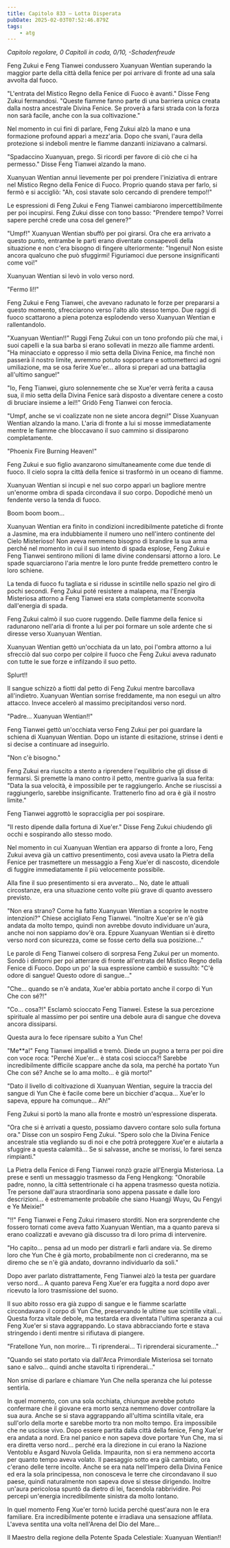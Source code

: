 ```yaml
---
title: Capitolo 833 – Lotta Disperata
pubDate: 2025-02-03T07:52:46.879Z
tags:
    - atg
---
```



<em>Capitolo regolare,
0 Capitoli in coda, 0/10,
-Schadenfreude</em>


Feng Zukui e Feng Tianwei condussero Xuanyuan Wentian superando la maggior parte della città della fenice per poi arrivare di fronte ad una sala avvolta dal fuoco.


"L'entrata del Mistico Regno della Fenice di Fuoco è avanti." Disse Feng Zukui fermandosi. "Queste fiamme fanno parte di una barriera unica creata dalla nostra ancestrale Divina Fenice. Se proverà a farsi strada con la forza non sarà facile, anche con la sua coltivazione."


Nel momento in cui finì di parlare, Feng Zukui alzò la mano e una formazione profound apparì a mezz'aria. Dopo che svanì, l'aura della protezione si indebolì mentre le fiamme danzanti iniziavano a calmarsi.


"Spadaccino Xuanyuan, prego. Si ricordi per favore di ciò che ci ha permesso." Disse Feng Tianwei alzando la mano.


Xuanyuan Wentian annuì lievemente per poi prendere l'iniziativa di entrare nel Mistico Regno della Fenice di Fuoco. Proprio quando stava per farlo, si fermò e si accigliò: "Ah, così stavate solo cercando di prendere tempo!!"


Le espressioni di Feng Zukui e Feng Tianwei cambiarono impercettibilmente per poi incupirsi. Feng Zukui disse con tono basso: "Prendere tempo? Vorrei sapere perché crede una cosa del genere?"


"Umpf!" Xuanyuan Wentian sbuffò per poi girarsi. Ora che era arrivato a questo punto, entrambe le parti erano diventate consapevoli della situazione e non c'era bisogno di fingere ulteriormente: "Ingenui! Non esiste ancora qualcuno che può sfuggirmi! Figuriamoci due persone insignificanti come voi!"


Xuanyuan Wentian si levò in volo verso nord.


"Fermo lì!!"


Feng Zukui e Feng Tianwei, che avevano radunato le forze per prepararsi a questo momento, sfrecciarono verso l'alto allo stesso tempo. Due raggi di fuoco scattarono a piena potenza esplodendo verso Xuanyuan Wentian e rallentandolo.


"Xuanyuan Wentian!!" Ruggì Feng Zukui con un tono profondo più che mai, i suoi capelli e la sua barba si erano sollevati in mezzo alle fiamme ardenti. "Ha minacciato e oppresso il mio setta della Divina Fenice, ma finché non passerà il nostro limite, avremmo potuto sopportare e sottometterci ad ogni umiliazione, ma se osa ferire Xue'er... allora si prepari ad una battaglia all'ultimo sangue!"


"Io, Feng Tianwei, giuro solennemente che se Xue'er verrà ferita a causa sua, il mio setta della Divina Fenice sarà disposto a diventare cenere a costo di bruciare insieme a lei!!" Gridò Feng Tianwei con ferocia.


"Umpf, anche se vi coalizzate non ne siete ancora degni!" Disse Xuanyuan Wentian alzando la mano. L'aria di fronte a lui si mosse immediatamente mentre le fiamme che bloccavano il suo cammino si dissiparono completamente.


"Phoenix Fire Burning Heaven!"


Feng Zukui e suo figlio avanzarono simultaneamente come due tende di fuoco. Il cielo sopra la città della fenice si trasformò in un oceano di fiamme.


Xuanyuan Wentian si incupì e nel suo corpo apparì un bagliore mentre un'enorme ombra di spada circondava il suo corpo. Dopodiché menò un fendente verso la tenda di fuoco.


Boom boom boom...


Xuanyuan Wentian era finito in condizioni incredibilmente patetiche di fronte a Jasmine, ma era indubbiamente il numero uno nell'intero continente del Cielo Misterioso! Non aveva nemmeno bisogno di brandire la sua arma perché nel momento in cui il suo intento di spada esplose, Feng Zukui e Feng Tianwei sentirono milioni di lame divine condensarsi attorno a loro. Le spade squarciarono l'aria mentre le loro punte fredde premettero contro le loro schiene.


La tenda di fuoco fu tagliata e si ridusse in scintille nello spazio nel giro di pochi secondi. Feng Zukui poté resistere a malapena, ma l'Energia Misteriosa attorno a Feng Tianwei era stata completamente sconvolta dall'energia di spada.


Feng Zukui calmò il suo cuore ruggendo. Delle fiamme della fenice si radunarono nell'aria di fronte a lui per poi formare un sole ardente che si diresse verso Xuanyuan Wentian.


Xuanyuan Wentian gettò un'occhiata da un lato, poi l'ombra attorno a lui sfrecciò dal suo corpo per colpire il fuoco che Feng Zukui aveva radunato con tutte le sue forze e infilzando il suo petto.


Splurt!!


Il sangue schizzò a fiotti dal petto di Feng Zukui mentre barcollava all'indietro. Xuanyuan Wentian sorrise freddamente, ma non eseguì un altro attacco. Invece accelerò al massimo precipitandosi verso nord.


"Padre... Xuanyuan Wentian!!"


Feng Tianwei gettò un'occhiata verso Feng Zukui per poi guardare la schiena di Xuanyuan Wentian. Dopo un istante di esitazione, strinse i denti e si decise a continuare ad inseguirlo.


"Non c'è bisogno."


Feng Zukui era riuscito a stento a riprendere l'equilibrio che gli disse di fermarsi. Si premette la mano contro il petto, mentre guariva la sua ferita: "Data la sua velocità, è impossibile per te raggiungerlo. Anche se riuscissi a raggiungerlo, sarebbe insignificante. Trattenerlo fino ad ora è già il nostro limite."


Feng Tianwei aggrottò le sopracciglia per poi sospirare.


"Il resto dipende dalla fortuna di Xue'er." Disse Feng Zukui chiudendo gli occhi e sospirando allo stesso modo.


Nel momento in cui Xuanyuan Wentian era apparso di fronte a loro, Feng Zukui aveva già un cattivo presentimento, così aveva usato la Pietra della Fenice per trasmettere un messaggio a Feng Xue'er di nascosto, dicendole di fuggire immediatamente il più velocemente possibile.


Alla fine il suo presentimento si era avverato... No, date le attuali circostanze, era una situazione cento volte più grave di quanto avessero previsto.


"Non era strano? Come ha fatto Xuanyuan Wentian a scoprire le nostre intenzioni?" Chiese accigliato Feng Tianwei. "Inoltre Xue'er se n'è già andata da molto tempo, quindi non avrebbe dovuto individuare un'aura, anche noi non sappiamo dov'è ora. Eppure Xuanyuan Wentian si è diretto verso nord con sicurezza, come se fosse certo della sua posizione..."


Le parole di Feng Tianwei colsero di sorpresa Feng Zukui per un momento. Sondò i dintorni per poi atterrare di fronte all'entrata del Mistico Regno della Fenice di Fuoco. Dopo un po' la sua espressione cambiò e sussultò: "C'è odore di sangue! Questo odore di sangue..."


"Che... quando se n'è andata, Xue'er abbia portato anche il corpo di Yun Che con sé?!"


"Co... cosa?!" Esclamò scioccato Feng Tianwei. Estese la sua percezione spirituale al massimo per poi sentire una debole aura di sangue che doveva ancora dissiparsi.


Questa aura lo fece ripensare subito a Yun Che!


"Me**a!" Feng Tianwei impallidì e tremò. Diede un pugno a terra per poi dire con voce roca: "Perché Xue'er... è stata così sciocca?! Sarebbe incredibilmente difficile scappare anche da sola, ma perché ha portato Yun Che con sé? Anche se lo ama molto... è già morto!"


"Dato il livello di coltivazione di Xuanyuan Wentian, seguire la traccia del sangue di Yun Che è facile come bere un bicchier d'acqua... Xue'er lo sapeva, eppure ha comunque... Ah!"


Feng Zukui si portò la mano alla fronte e mostrò un'espressione disperata.


"Ora che si è arrivati a questo, possiamo davvero contare solo sulla fortuna ora." Disse con un sospiro Feng Zukui. "Spero solo che la Divina Fenice ancestrale stia vegliando su di noi e che potrà proteggere Xue'er e aiutarla a sfuggire a questa calamità... Se si salvasse, anche se morissi, lo farei senza rimpianti."


La Pietra della Fenice di Feng Tianwei ronzò grazie all'Energia Misteriosa. La prese e sentì un messaggio trasmesso da Feng Hengkong: "Onorabile padre, nonno, la città settentrionale ci ha appena trasmesso questa notizia. Tre persone dall'aura straordinaria sono appena passate e dalle loro descrizioni... è estremamente probabile che siano Huangji Wuyu, Qu Fengyi e Ye Meixie!"


"!!" Feng Tianwei e Feng Zukui rimasero storditi. Non era sorprendente che fossero tornati come aveva fatto Xuanyuan Wentian, ma a quanto pareva si erano coalizzati e avevano già discusso tra di loro prima di intervenire.


"Ho capito... pensa ad un modo per distrarli e farli andare via. Se diremo loro che Yun Che è già morto, probabilmente non ci crederanno, ma se diremo che se n'è già andato, dovranno individuarlo da soli."


Dopo aver parlato distrattamente, Feng Tianwei alzò la testa per guardare verso nord... A quanto pareva Feng Xue'er era fuggita a nord dopo aver ricevuto la loro trasmissione del suono.


Il suo abito rosso era già zuppo di sangue e le fiamme scarlatte circondavano il corpo di Yun Che, preservando le ultime sue scintille vitali... Questa forza vitale debole, ma testarda era diventata l'ultima speranza a cui Feng Xue'er si stava aggrappando. Lo stava abbracciando forte e stava stringendo i denti mentre si rifiutava di piangere.


"Fratellone Yun, non morire... Ti riprenderai... Ti riprenderai sicuramente..."


"Quando sei stato portato via dall'Arca Primordiale Misteriosa sei tornato sano e salvo... quindi anche stavolta ti riprenderai..."


Non smise di parlare e chiamare Yun Che nella speranza che lui potesse sentirla.


In quel momento, con una sola occhiata, chiunque avrebbe potuto confermare che il giovane era morto senza nemmeno dover controllare la sua aura. Anche se si stava aggrappando all'ultima scintilla vitale, era sull'orlo della morte e sarebbe morto tra non molto tempo. Era impossibile che ne uscisse vivo.
Dopo essere partita dalla città della fenice, Feng Xue'er era andata a nord. Era nel panico e non sapeva dove portare Yun Che, ma si era diretta verso nord... perché era la direzione in cui erano la Nazione Ventoblu e Asgard Nuvola Gelida.
Impaurita, non si era nemmeno accorta per quanto tempo aveva volato. Il paesaggio sotto era già cambiato, ora c'erano delle terre incolte. Anche se era nata nell'Impero della Divina Fenice ed era la sola principessa, non conosceva le terre che circondavano il suo paese, quindi naturalmente non sapeva dove si stesse dirigendo.
Inoltre un'aura pericolosa spuntò da dietro di lei, facendola rabbrividire. Poi percepì un'energia incredibilmente sinistra da molto lontano.


In quel momento Feng Xue'er tornò lucida perché quest'aura non le era familiare. Era incredibilmente potente e irradiava una sensazione affilata. L'aveva sentita una volta nell'Arena del Dio del Mare...


Il Maestro della regione della Potente Spada Celestiale: Xuanyuan Wentian!!
                                


                                



